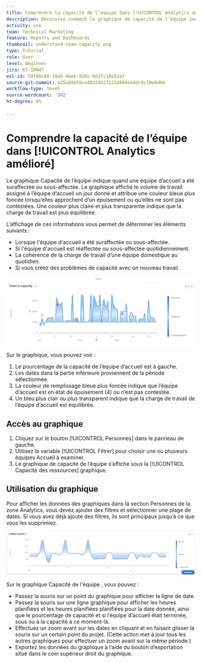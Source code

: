 ```yaml
---
title: Comprendre la capacité de l’équipe dans [!UICONTROL Analytics amélioré]
description: Découvrez comment le graphique de capacité de l’équipe indique quand une équipe d’accueil a été suraffectée ou sous-affectée.
activity: use
team: Technical Marketing
feature: Reports and Dashboards
thumbnail: understand-team-capacity.png
type: Tutorial
role: User
level: Beginner
jira: KT-10047
exl-id: 59f86c60-19a5-4be6-920c-8e2fc18e52a7
source-git-commit: a25a49e59ca483246271214886ea4dc9c10e8d66
workflow-type: tm+mt
source-wordcount: '392'
ht-degree: 0%

---
```


# Comprendre la capacité de l’équipe dans [!UICONTROL Analytics amélioré]

Le graphique Capacité de l’équipe indique quand une équipe d’accueil a été suraffectée ou sous-affectée. Le graphique affiche le volume de travail assigné à l’équipe d’accueil un jour donné et attribue une couleur bleue plus foncée lorsqu’elles approchent d’un épuisement ou qu’elles ne sont pas contestées. Une couleur plus claire et plus transparente indique que la charge de travail est plus équilibrée.

L’affichage de ces informations vous permet de déterminer les éléments suivants :

* Lorsque l&#39;équipe d&#39;accueil a été suraffectée ou sous-affectée.
* Si l&#39;équipe d&#39;accueil est réaffectée ou sous-affectée quotidiennement.
* La cohérence de la charge de travail d’une équipe domestique au quotidien.
* Si vous créez des problèmes de capacité avec un nouveau travail.

![Une image montrant un graphique de capacité d’équipe avec des nombres sur les zones décrites dans les puces ci-dessous](assets/section-3-4.png)

Sur le graphique, vous pouvez voir :

1. Le pourcentage de la capacité de l’équipe d’accueil est à gauche.
1. Les dates dans la partie inférieure proviennent de la période sélectionnée.
1. La couleur de remplissage bleue plus foncée indique que l’équipe d’accueil est en état de épuisement (4) ou n’est pas contestée.
1. Un bleu plus clair ou plus transparent indique que la charge de travail de l’équipe d’accueil est équilibrée.

## Accès au graphique

1. Cliquez sur le bouton [!UICONTROL Personnes] dans le panneau de gauche.
1. Utilisez la variable [!UICONTROL Filtrer] pour choisir une ou plusieurs équipes Accueil à examiner.
1. Le graphique de capacité de l’équipe s’affiche sous la [!UICONTROL Capacité des ressources] graphique.

## Utilisation du graphique

Pour afficher les données des graphiques dans la section Personnes de la zone Analytics, vous devez ajouter des filtres et sélectionner une plage de dates. Si vous avez déjà ajouté des filtres, ils sont principaux jusqu’à ce que vous les supprimiez.

![Image montrant un graphique de capacité d’équipe](assets/section-3-5.png)

Sur le graphique Capacité de l&#39;équipe , vous pouvez :

* Passez la souris sur un point du graphique pour afficher la ligne de date.
* Passez la souris sur une ligne graphique pour afficher les heures planifiées et les heures planifiées planifiées pour la date donnée, ainsi que le pourcentage de capacité et si l’équipe d’accueil était terminée, sous ou à la capacité à ce moment-là.
* Effectuez un zoom avant sur les dates en cliquant et en faisant glisser la souris sur un certain point du projet. (Cette action met à jour tous les autres graphiques pour effectuer un zoom avant sur la même période.)
* Exportez les données du graphique à l’aide du bouton d’exportation situé dans le coin supérieur droit du graphique.
